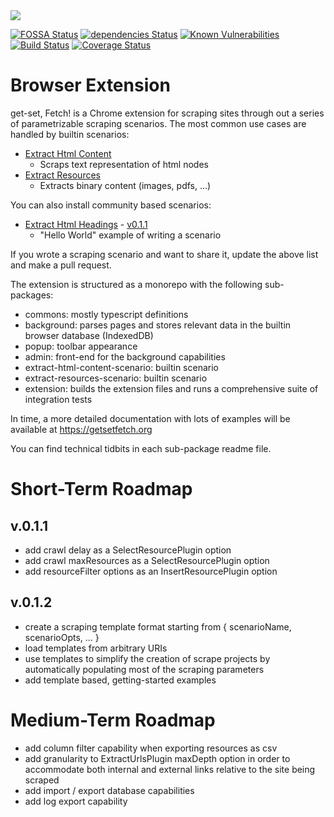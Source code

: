 <img src="https://get-set-fetch.github.io/get-set-fetch/logo.png">


[![FOSSA Status](https://app.fossa.io/api/projects/git%2Bgithub.com%2Fget-set-fetch%2Fget-set-fetch.svg?type=shield)](https://app.fossa.io/projects/git%2Bgithub.com%2Fget-set-fetch%2Fget-set-fetch?ref=badge_shield)
[![dependencies Status](https://david-dm.org/get-set-fetch/extension/status.svg)](https://david-dm.org/get-set-fetch/extension)
[![Known Vulnerabilities](https://snyk.io/test/github/get-set-fetch/extension/badge.svg?targetFile=package.json)](https://snyk.io/test/github/get-set-fetch/extension?targetFile=package.json)
[![Build Status](https://travis-ci.org/get-set-fetch/extension.svg?branch=master)](https://travis-ci.org/get-set-fetch/extension)
[![Coverage Status](https://coveralls.io/repos/github/get-set-fetch/extension/badge.svg?branch=master)](https://coveralls.io/github/get-set-fetch/extension?branch=master)

# Browser Extension
get-set, Fetch! is a Chrome extension for scraping sites through out a series of parametrizable scraping scenarios.
The most common use cases are handled by builtin scenarios:
- [Extract Html Content](https://github.com/get-set-fetch/extension/tree/master/packages/scenarios/extract-html-content)
  - Scraps text representation of html nodes
- [Extract Resources](https://github.com/get-set-fetch/extension/tree/master/packages/scenarios/extract-resources)
  - Extracts binary content (images, pdfs, ...)

You can also install community based scenarios:

- [Extract Html Headings](https://github.com/a1sabau/gsf-extension-extract-html-headings) - [v0.1.1](https://registry.npmjs.org/gsf-extension-extract-html-headings/0.1.1) 
  - "Hello World" example of writing a scenario


If you wrote a scraping scenario and want to share it, update the above list and make a pull request.

The extension is structured as a monorepo with the following sub-packages:
- commons: mostly typescript definitions
- background: parses pages and stores relevant data in the builtin browser database (IndexedDB)
- popup: toolbar appearance
- admin: front-end for the background capabilities
- extract-html-content-scenario: builtin scenario
- extract-resources-scenario: builtin scenario
- extension: builds the extension files and runs a comprehensive suite of integration tests

In time, a more detailed documentation with lots of examples will be available at https://getsetfetch.org

You can find technical tidbits in each sub-package readme file.

# Short-Term Roadmap
## v.0.1.1
  - add crawl delay as a SelectResourcePlugin option
  - add crawl maxResources as a SelectResourcePlugin option
  - add resourceFilter options as an InsertResourcePlugin option  

## v.0.1.2
  - create a scraping template format starting from { scenarioName, scenarioOpts, ... }
  - load templates from arbitrary URIs
  - use templates to simplify the creation of scrape projects by automatically populating most of the scraping parameters
  - add template based, getting-started examples

# Medium-Term Roadmap
- add column filter capability when exporting resources as csv
- add granularity to ExtractUrlsPlugin maxDepth option in order to accommodate both internal and external links relative to the site being scraped
- add import / export database capabilities
- add log export capability

